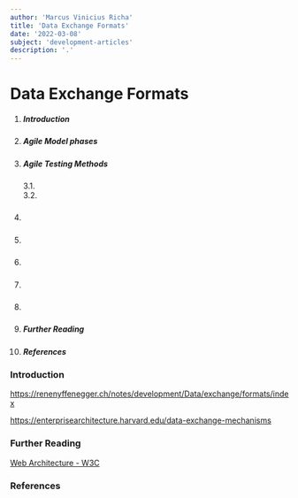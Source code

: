 ```yaml
---
author: 'Marcus Vinicius Richa'
title: 'Data Exchange Formats'
date: '2022-03-08'
subject: 'development-articles'
description: '.'
---
```


# Data Exchange Formats

1. ##### Introduction  
2. ##### Agile Model phases
3. ##### Agile Testing Methods 
	3.1.	
	3.2.
4. ##### 
5. ##### 
6. ##### 
7. #####  
8. ##### 
9. ##### Further Reading
10. ##### References

### Introduction












https://renenyffenegger.ch/notes/development/Data/exchange/formats/index

https://enterprisearchitecture.harvard.edu/data-exchange-mechanisms

### Further Reading

[Web Architecture - W3C](https://www.w3.org/standards/webarch/)

### References

[]()

[]()

